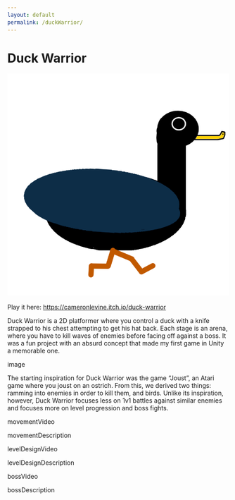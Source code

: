 ```yaml
---
layout: default
permalink: /duckWarrior/
---
```

# Duck Warrior
![image](./images/duckWarriorIcon2.jpg)

Play it here: https://cameronlevine.itch.io/duck-warrior

Duck Warrior is a 2D platformer where you control a duck with a knife strapped to his chest attempting to get his hat back. Each stage is an arena, where you have to kill waves of enemies before facing off against a boss. It was a fun project with an absurd concept that made my first game in Unity a memorable one.

image

The starting inspiration for Duck Warrior was the game “Joust”, an Atari game where you joust on an ostrich. From this, we derived two things: ramming into enemies in order to kill them, and birds. Unlike its inspiration, however, Duck Warrior focuses less on 1v1 battles against similar enemies and focuses more on level progression and boss fights. 

movementVideo

movementDescription

levelDesignVideo

levelDesignDescription

bossVideo

bossDescription
